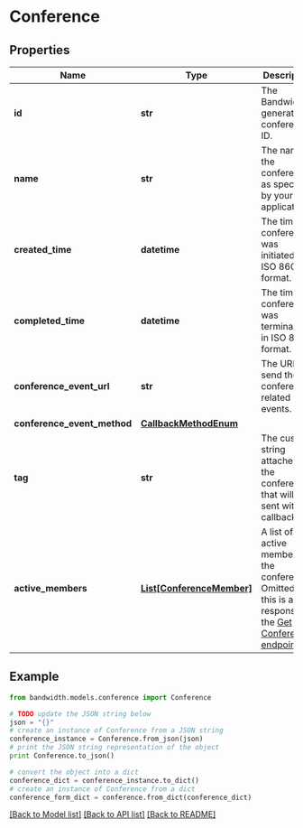 # Conference


## Properties
Name | Type | Description | Notes
------------ | ------------- | ------------- | -------------
**id** | **str** | The Bandwidth-generated conference ID. | [optional] 
**name** | **str** | The name of the conference, as specified by your application. | [optional] 
**created_time** | **datetime** | The time the conference was initiated, in ISO 8601 format. | [optional] 
**completed_time** | **datetime** | The time the conference was terminated, in ISO 8601 format. | [optional] 
**conference_event_url** | **str** | The URL to send the conference-related events. | [optional] 
**conference_event_method** | [**CallbackMethodEnum**](CallbackMethodEnum.md) |  | [optional] 
**tag** | **str** | The custom string attached to the conference that will be sent with callbacks. | [optional] 
**active_members** | [**List[ConferenceMember]**](ConferenceMember.md) | A list of active members of the conference. Omitted if this is a response to the [Get Conferences endpoint](/apis/voice#tag/Conferences/operation/listConferences). | [optional] 

## Example

```python
from bandwidth.models.conference import Conference

# TODO update the JSON string below
json = "{}"
# create an instance of Conference from a JSON string
conference_instance = Conference.from_json(json)
# print the JSON string representation of the object
print Conference.to_json()

# convert the object into a dict
conference_dict = conference_instance.to_dict()
# create an instance of Conference from a dict
conference_form_dict = conference.from_dict(conference_dict)
```
[[Back to Model list]](../README.md#documentation-for-models) [[Back to API list]](../README.md#documentation-for-api-endpoints) [[Back to README]](../README.md)


